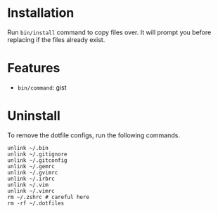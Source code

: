 # Installation

Run `bin/install` command to copy files over. It will prompt you before replacing if the files already exist.

# Features

- `bin/command`: gist 

# Uninstall

To remove the dotfile configs, run the following commands. 

```
unlink ~/.bin
unlink ~/.gitignore
unlink ~/.gitconfig
unlink ~/.gemrc
unlink ~/.gvimrc
unlink ~/.irbrc
unlink ~/.vim
unlink ~/.vimrc
rm ~/.zshrc # careful here
rm -rf ~/.dotfiles
```
